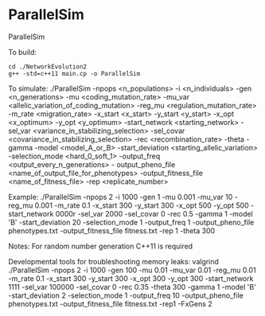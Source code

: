# ParallelSim

ParallelSim


To build: 
```
cd ./NetworkEvolution2
g++ -std=c++11 main.cp -o ParallelSim
```

To simulate:
./ParallelSim -npops <n_populations> -i <n_individuals> -gen <n_generations> -mu <coding_mutation_rate> -mu_var <allelic_variation_of_coding_mutation> -reg_mu <regulation_mutation_rate> -m_rate <migration_rate> -x_start <x_start> -y_start <y_start> -x_opt <x_optimum> -y_opt <y_optimum> -start_network <starting_network> -sel_var <variance_in_stabilizing_selection> -sel_covar <covariance_in_stabilizing_selection> -rec <recombination_rate> -theta <theta> -gamma <gamma> -model <model_A_or_B> -start_deviation <starting_allelic_variation> -selection_mode <hard_0_soft_1> -output_freq <output_every_n_generations> - output_pheno_file <name_of_output_file_for_phenotypes> -output_fitness_file <name_of_fitness_file> -rep <replicate_number>

Example:
./ParallelSim -npops 2 -i 1000 -gen 1 -mu 0.001 -mu_var 10 -reg_mu 0.001 -m_rate 0.1 -x_start 300 -y_start 300 -x_opt 500 -y_opt 500 -start_network 0000r -sel_var 2000 -sel_covar 0 -rec 0.5 -gamma 1 -model 'B' -start_deviation 20 -selection_mode 1 -output_freq 1 -output_pheno_file phenotypes.txt -output_fitness_file fitness.txt -rep 1 -theta 300

Notes:
For random number generation C++11 is required


Developmental tools for troubleshooting memory leaks:
valgrind ./ParallelSim -npops 2 -i 1000 -gen 100 -mu 0.01 -mu_var 0.01 -reg_mu 0.01 -m_rate 0.1 -x_start 300 -y_start 300 -x_opt 300 -y_opt 300 -start_network 1111 -sel_var 100000 -sel_covar 0 -rec 0.35 -theta 300 -gamma 1 -model 'B' -start_deviation 2 -selection_mode 1 -output_freq 10 -output_pheno_file phenotypes.txt -output_fitness_file fitness.txt -rep1 -FxGens 2


